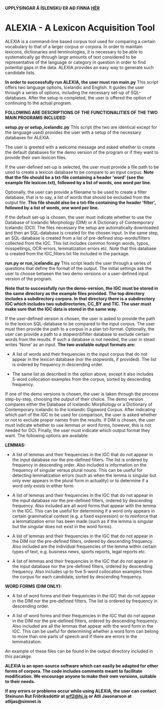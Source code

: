 **UPPLÝSINGAR Á ÍSLENSKU ER AÐ FINNA [HÉR](https://github.com/steinunnfridriks/ALEXIA/blob/main/LESTU.md)**

# ALEXIA - A Lexicon Acquisition Tool

ALEXIA is a command-line based corpus tool used for comparing a certain
vocabulary to that of a larger corpus or corpora. In order to maintain 
lexicons, dictionaries and terminologies, it is necessary to be able 
to systematically go through large amounts of text considered to be 
representative of the language or category in question in order to find
potential gaps in the data. ALEXIA provides an easy way to generate such 
candidate lists. 

**In order to successfully run ALEXIA, the user must run main.py**
This script offers two language options, Icelandic and English. It guides 
the user through a series of options, including the necessary set-up of 
SQL-databases. After the setup is completed, the user is offered the option
of continuing to the actual program. 

**FOLLOWING ARE DESCRIPTIONS OF THE FUNCTIONALITIES OF THE TWO MAIN PROGRAMS INCLUDED**

**setup.py or setup_icelandic.py**
This script (the two are identical except for the language used) provides the 
user with a setup of the necessary databases for ALEXIA.

The user is greeted with a welcome message and asked whether to create
the default databases for the demo version of the program or if they 
want to provide their own lexicon files. 

If the user-defined set-up is selected, the user must provide a file path
to be used to create a lexicon database to be compare to an input corpus. 
**Note that the file should be a txt-file containing a header 'word' 
(see the example file lexicon.txt), followed by a list of words, one 
word per line.**  

Optionally, the user can provide a filename to be used to create a filter 
database, that is to say, a list of words that should be excluded
from the output file. **This file should also be a txt-file containing 
the header 'filter', followed by a list of words, one word per line.**

If the default set-up is chosen, the user must indicate whether to
use the Database of Icelandic Morphology (DIM) or A Dictionary of
Contemporary Icelandic (DCI). The files necessary the setup are 
automatically downloaded and then an SQL-database is created for the 
chosen input. In the same step, an SQL-database is created from 
a list of pre-defined stop-words/filters collected from the IGC. 
This list includes common foreign words, typos, misspellings, 
OCR-errors, lemmatization errors etc. Note that this database is 
created from the IGC_filters.txt file included in the package. 

**run.py or run_icelandic.py**
This script leads the user through a series of questions that define
the format of the output. The initial settings ask the user to choose
between the two demo versions or a user-defined input version of the 
program. 

**Note that to successfully run the demo-version, the IGC must be stored
in the same directory as the example files provided. The top directory
includes a subdirectory corpora. In that directory there is a subdirectory
IGC which includes two subdirectories, CC_BY and TIC. The user must make 
sure that the IGC data is stored in the same way.**

If the user-defined version is chosen, the user is asked to provide 
the path to the lexicon SQL-database to be compared to the input corpus. 
The user must then provide the path to a corpus in a plan txt-format.
Optionally, the user can provide a path to a stopword/filter database
to exclude certain words from the results. If such a database is not
needed, the user in stead writes 'None' as an input. **The two available
output formats are:**
 
- A list of words and their frequencies in the input corpus that do 
not appear in the lexicon database (nor the stopwords, if provided). 
The list is ordered by frequency in descending order. 

- The same list as described in the option above, except it also 
includes 5-word collocation examples from the corpus, sorted by
descending frequency. 

If one of the demo versions is chosen, the user is taken through the process
step-by-step, choosing the output of their choice. The demo version
compares either the Database of Icelandic Morphology or a Dictionary of 
Contemporary Icelandic to the Icelandic Gigaword Corpus. After indicating 
which part of the IGC to be used for comparison, the user is asked whether 
or not to exclude proper names from the results. If DIM is chosen, the user 
must indicate whether to use lemmas or word forms, however, this is not needed
for DCI. Finally, the user must indicate which output format they want. 
The following options are available: 

**LEMMAS:** 
- A list of lemmas and their frequencies in the IGC that do not appear 
in the input database nor the pre-defined filters. The list is ordered by 
frequency in descending order. Also included is information on the frequency of 
singular versus plural nouns. This can be useful for detecting lemmatization
errors (such as when the lemma is singular but only ever appears in the plural
form in actuality) or to determine if a word only exists in either form. 

- A list of lemmas and their frequencies in the IGC that do not appear in 
the input database nor the pre-defined filters, ordered by descending frequency. 
Also included are all word forms that appear with the lemma in the IGC. This can
be useful for determining if a word only appears in certain grammatical context 
(e.g. a fixed expression) or to reinforce that a lemmatization error has been 
made (such as if the lemma is singular but the singular does not exist in the
word forms).  

- A list of lemmas and their frequencies in the IGC that do not appear in the
DIM nor the pre-defined filters, ordered by descending frequency. Also included 
are the individual frequencies of the lemma within certain types of text, e.g. 
business news, sports reports, legal reports etc. 

- A list of lemmas and their frequencies in the IGC that do not appear in the
input database nor the pre-defined filters, ordered by descending frequency. 
Also includes up to five 5-word collocation examples from the corpus for each 
candidate, sorted by descending frequency. 

**WORD FORMS (DIM ONLY):**
- A list of word forms and their frequencies in the IGC that do not appear
in the DIM nor the pre-defined filters. The list is ordered by frequency in 
descending order. 

- A list of word forms and their frequencies in the IGC that do not appear
in the DIM nor the pre-defined filters, ordered by descending frequency. Also
included are all the lemmas that appear with the word form in the IGC. This 
can be useful for determining whether a word form can belong to more than one
parts of speech and if there are errors in the lemmatization. 

An example of these files can be found in the output directory included in 
this pacakge. 

**ALEXIA is an open-source software which can easily be adapted for other
forms of corpora. The code includes comments meant to facilitate modification. 
We encourage anyone to make their own versions, suitable to their needs.**

__If any errors or problems occur while using ALEXIA, the user can contact Steinunn
Rut Friðriksdóttir at srf2@hi.is or Atli Jasonarson at atlijas@simnet.is__
